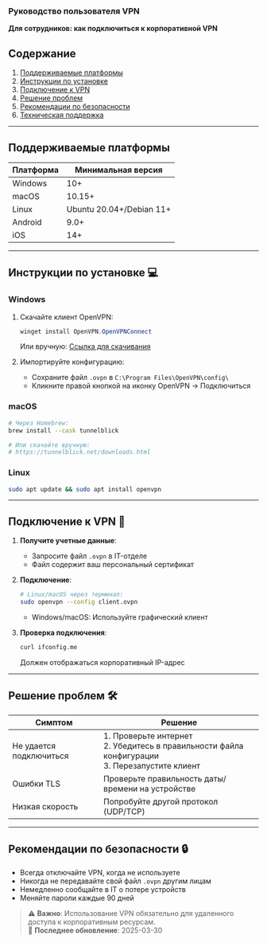 ### **Руководство пользователя VPN**  
**Для сотрудников: как подключиться к корпоративной VPN**  

## Содержание
1. [Поддерживаемые платформы](#поддерживаемые-платформы)
2. [Инструкции по установке](#инструкции-по-установке)
3. [Подключение к VPN](#подключение-к-vpn) 
4. [Решение проблем](#решение-проблем)
5. [Рекомендации по безопасности](#рекомендации-по-безопасности)
6. [Техническая поддержка](#техническая-поддержка)

---

## Поддерживаемые платформы
| Платформа | Минимальная версия |
|----------|-----------------|
| Windows  | 10+ |
| macOS    | 10.15+ |
| Linux    | Ubuntu 20.04+/Debian 11+ |
| Android  | 9.0+ |
| iOS      | 14+ |

---

## Инструкции по установке 💻

### Windows
1. Скачайте клиент OpenVPN:
   ```powershell
   winget install OpenVPN.OpenVPNConnect
   ```
   Или вручную: [Ссылка для скачивания](https://openvpn.net/client-connect-vpn-for-windows/)

2. Импортируйте конфигурацию:
   - Сохраните файл `.ovpn` в `C:\Program Files\OpenVPN\config\`
   - Кликните правой кнопкой на иконку OpenVPN → Подключиться

### macOS
```bash
# Через Homebrew:
brew install --cask tunnelblick

# Или скачайте вручную:
# https://tunnelblick.net/downloads.html
```

### Linux
```bash
sudo apt update && sudo apt install openvpn
```

---

## Подключение к VPN 🔌

1. **Получите учетные данные**:
   - Запросите файл `.ovpn` в IT-отделе
   - Файл содержит ваш персональный сертификат

2. **Подключение**:
   ```bash
   # Linux/macOS через терминал:
   sudo openvpn --config client.ovpn
   ```
   - Windows/macOS: Используйте графический клиент

3. **Проверка подключения**:
   ```bash
   curl ifconfig.me
   ```
   Должен отображаться корпоративный IP-адрес

---

## Решение проблем 🛠

| Симптом | Решение |
|---------|----------|
| Не удается подключиться | 1. Проверьте интернет<br>2. Убедитесь в правильности файла конфигурации<br>3. Перезапустите клиент |
| Ошибки TLS | Проверьте правильность даты/времени на устройстве |
| Низкая скорость | Попробуйте другой протокол (UDP/TCP) |

---

## Рекомендации по безопасности 🔒

- Всегда отключайте VPN, когда не используете
- Никогда не передавайте свой файл `.ovpn` другим лицам
- Немедленно сообщайте в IT о потере устройств
- Меняйте пароли каждые 90 дней

> ⚠️ **Важно**: Использование VPN обязательно для удаленного доступа к корпоративным ресурсам.  
> 🔄 **Последнее обновление**: 2025-03-30
